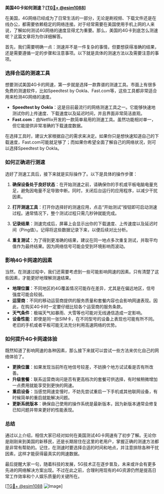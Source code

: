 **美国4G卡如何测速？[[TG💪+ @esim1088](https://t.me/s/esim1088)]**

在美国，4G网络已经成为了日常生活的一部分，无论是刷视频、下载文件还是在线办公，都需要依赖稳定的网络连接。对于经常需要在美国使用手机上网的人来说，了解如何测试4G网络的速度显得尤为重要。那么，美国的4G卡到底怎么测速呢？这篇文章将为你详细解答。

首先，我们需要明确一点：测速并不是一件复杂的事情，但要想获得准确的结果，还是需要遵循一定的步骤和注意事项。以下就是具体的测速方法以及需要注意的事项。

### **选择合适的测速工具**

想要测试美国4G卡的网速，第一步就是选择一款靠谱的测速工具。市面上有很多免费的测速软件，比如Speedtest by Ookla、Fast.com等，这些工具都非常适合用来检测4G网络的速度。

- **Speedtest by Ookla**：这是目前最流行的网络测速工具之一。它能够快速地测试你的上传速度、下载速度以及延迟时间，并且界面非常简洁直观。
- **Fast.com**：由Netflix开发的一款简单易用的测速工具。虽然功能相对单一，但它能提供非常准确的下载速度数据。

在选择工具时，建议大家根据自己的需求来决定。如果你只是想快速知道自己的下载速度，Fast.com可能就足够了；而如果你希望全面了解自己的网络状况，则可以选择Speedtest by Ookla。

### **如何正确进行测速**

选好了测速工具后，接下来就是实际操作了。以下是具体的操作步骤：

1. **确保设备处于良好状态**：在开始测速之前，请确保你的手机或平板电脑电量充足，避免因电量不足导致中断。同时，关闭后台运行的应用程序，以减少干扰因素。

2. **打开测速工具**：打开你选择好的测速应用，点击“开始测试”按钮即可启动测速过程。通常情况下，整个测试过程只需几秒钟就能完成。

3. **记录结果**：测速完成后，屏幕上会显示出你的下载速度、上传速度以及延迟时间（Ping值）。记得将这些数据记录下来，以便后续对比分析。

4. **重复测试**：为了得到更准确的结果，建议在同一地点多次重复测试，并取平均值作为最终结果。因为网络信号可能会受到环境影响而波动。

### **影响4G卡网速的因素**

当然，在测速过程中，我们还需要考虑到一些可能影响网速的因素。只有清楚了这些因素，才能更好地理解测速结果。

- **地理位置**：不同地区的4G覆盖情况可能存在差异，尤其是在偏远地区，信号强度可能会较弱。
- **运营商**：不同的移动运营商提供的服务质量和套餐内容也会影响网速表现。因此，在购买4G卡时一定要仔细比较各个运营商的服务条款。
- **天气条件**：极端天气如暴雨、大雪等也可能对无线通信造成一定影响。
- **设备性能**：即使是同一张SIM卡，在不同型号的设备上表现也可能有所不同。老旧的手机或者平板可能无法充分利用高速网络的优势。

### **如何提升4G卡网速体验**

既然知道了影响网速的各种因素，那么接下来就可以尝试一些方法来优化自己的网络体验了。

- **更换位置**：如果发现当前所在地信号较差，不妨换个地方试试看是否有所改善。
- **升级套餐**：联系运营商询问是否有更高档次的套餐可供选择，有时候稍微增加一点费用就能享受到更快的网速。
- **重启设备**：当感觉网速变慢时，不妨先尝试重启一下手机或其他联网设备，有时候简单的重启就能解决问题。
- **更新系统版本**：确保自己使用的操作系统是最新版本，因为新版本通常会修复已知问题并带来更好的性能表现。

### **总结**

通过以上介绍，相信大家已经对如何在美国测试4G卡网速有了初步了解。无论你是刚刚来到美国的新移民，还是长期居住在这里的老用户，掌握正确的测速方法都是非常有帮助的。记住，在测速时要选择合适的时间和地点，并注意排除各种干扰因素，这样才能获得最真实的网速数据。

最后提醒大家一句，随着科技的发展，5G技术正在逐步普及，未来或许会有更多先进的网络解决方案出现。不过在此之前，合理利用现有的4G资源仍然是提高日常工作效率和个人娱乐质量的关键所在。

[[TG💪+ @esim1088](https://t.me/s/esim1088) ![Image](https://i.postimg.cc/4NQfJmqS/Snipaste-2025-05-13-00-14-12.png)]